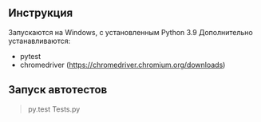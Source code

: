 ## Инструкция

Запускаются на Windows, с установленным Python 3.9
Дополнительно устанавливаются: 
- pytest
- chromedriver (https://chromedriver.chromium.org/downloads)

## Запуск автотестов

> py.test Tests.py



